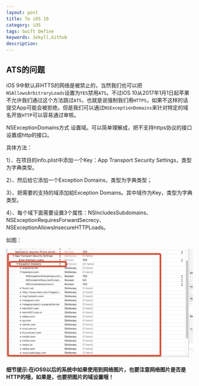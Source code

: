 ```yaml
---  
layout: post  
title: To iOS 10  
category: iOS  
tags: Swift Define  
keywords: Jekyll,Github  
description: 
---  
```


## **ATS的问题**  

iOS 9中默认非HTTS的网络是被禁止的，当然我们也可以把`NSAllowsArbitraryLoads`设置为`YES`禁用`ATS`。不过iOS 10从2017年1月1日起苹果不允许我们通过这个方法跳过`ATS`，也就是说强制我们用`HTTPS`，如果不这样的话提交App可能会被拒绝。但是我们可以通过`NSExceptionDomains`来针对特定的域名开放`HTTP`可以容易通过审核。  

NSExceptionDomains方式 设置域。可以简单理解成，把不支持https协议的接口设置成http的接口。  

具体方法：  

1）、在项目的info.plist中添加一个Key：App Transport Security Settings，类型为字典类型。  

2）、然后给它添加一个Exception Domains，类型为字典类型；  

3）、把需要的支持的域添加給Exception Domains。其中域作为Key，类型为字典类型。  

4）、每个域下面需要设置3个属性：NSIncludesSubdomains、NSExceptionRequiresForwardSecrecy、NSExceptionAllowsInsecureHTTPLoads。  

如图：  

![](/assets/postAssets/2016/575661-20160918170238256-1807962290.webp)  

#### **细节提示:在iOS9以后的系统中如果使用到网络图片，也要注意网络图片是否是HTTP的哦，如果是，也要把图片的域设置哦！**  

